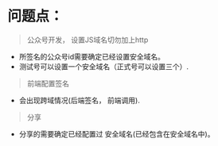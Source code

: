 # 问题点：
> 公众号开发， 设置JS域名切勿加上http
 - 所签名的公众号id需要确定已经设置安全域名。
 - 测试号可以设置一个安全域名（正式号可以设置三个）.

> 前端配置签名
 - 会出现跨域情况(后端签名， 前端调用).

> 分享
 - 分享的需要确定已经配置过 安全域名(已经包含在安全域名中)。